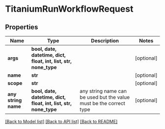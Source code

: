 # TitaniumRunWorkflowRequest


## Properties
Name | Type | Description | Notes
------------ | ------------- | ------------- | -------------
**args** | **bool, date, datetime, dict, float, int, list, str, none_type** |  | [optional] 
**name** | **str** |  | [optional] 
**scope** | **str** |  | [optional] 
**any string name** | **bool, date, datetime, dict, float, int, list, str, none_type** | any string name can be used but the value must be the correct type | [optional]

[[Back to Model list]](../README.md#documentation-for-models) [[Back to API list]](../README.md#documentation-for-api-endpoints) [[Back to README]](../README.md)



